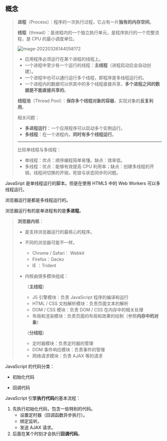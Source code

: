 ## 概念

> **进程**（Process）：程序的一次执行过程，它占有一片**独有的内存空间**。
>
> **线程**（thread）：是进程内的一个独立执行单元，是程序执行的一个完整流程，是 CPU 的最小调度单位。
>
> ![image-20220326144058172](https://cdn.jsdelivr.net/gh/simon1uo/image-flow@master/image/Mx1bBE.png)
>
> + 应用程序必须运行在某个进程的线程上。
> + 一个进程中至少有一个运行的线程：**主线程**（进程启动后会自动创建）。
> + 一个进程中也可以通行运行多个线程，即程序是多线程运行的。
> + 一个进程内的数据可以供其中的多个线程直接共享，**多个进程之间的数据是不能直接共享的**。
>
> **线程池**（Thread Pool）：**保存多个线程对象的容器**，实现对象的**反复利用**。
>
> 相关问题：
>
> + **多进程运行**：一个应用程序可以启动多个实例运行。
> + **多线程**：在一个进程内，**同时有多个线程运行**。
>
> ***
>
> 比较单线程与多线程：
>
> + 单线程：优点：顺序编程简单易懂。缺点：效率低。
> + 多线程：优点：能够有效提高 CPU 利用率；缺点：创建多线程的开销，线程间切换的开销，死锁与状态同步的问题。



JavaSript 是单线程运行的脚本。但是在使用 HTML5 中的 Web Workers 可以多线程运行。

浏览器运行是都是多线程运行的。

浏览器运行有的是单进程有的是**多进程**。



> **浏览器内核**：
>
> + 是支持浏览器运行的最核心的程序。
>
> + 不同的浏览器可能不一样。
>
>   + Chrome / Safari： Webkit 
>   + Firefox：Gecko
>   + IE ：Trident
>
> + 内核由很多模块组成：
>
>   （**主线程**）
>
>   + JS 引擎模块：负责 JavaScript 程序的编译和运行
>   + HTML / CSS 文档解析模块：负责页面文本的解析
>   + DOM / CSS 模块：负责 DOM / CSS 在内存中的相关处理
>   + 布局和渲染模块：负责页面的布局和效果的绘制（参照**内存中的对象**）
>
>   （**分线程**）
>
>   + 定时器模块：负责定时器的管理
>   + DOM 事件响应模块：负责事件的管理
>   + 网络请求模块：负责 AJAX 等的请求 



JavaScript 的代码分类：

+ 初始化代码

+ 回调代码

JavaScript 引擎**执行代码**的基本流程：

1. 先执行初始化代码，包含一些特别的代码。
   + 设置定时器（回调函数异步执行）。
   + 绑定监听。
   + 发送 AJAX 请求。
2. 后面在某个时刻才会执行**回调代码**。